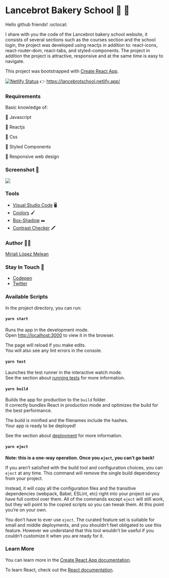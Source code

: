 # Lancebrot Bakery School :baguette_bread: :open_file_folder:

Hello github friends! :octocat:

I share with you the code of the Lancebrot bakery school website, it consists of several sections such as the courses section and the school login, the project was developed using reactjs in addition to: react-icons, react-router-dom, react-tabs, and styled-components. The project in addition the project is attractive, responsive and at the same time is easy to navigate.

This project was bootstrapped with [Create React App](https://github.com/facebook/create-react-app).

[![Netlify Status](https://api.netlify.com/api/v1/badges/e9b29011-bc18-4159-9804-0730aa5d1cb8/deploy-status)](https://app.netlify.com/sites/lancebrotschool/deploys) :point_right: https://lancebrotschool.netlify.app/

### Requirements
Basic knowledge of:

:star2: Javascript

:star2: Reactjs

:star2: Css

:star2: Styled Components

:star2: Responsive web design


### Screenshot :camera_flash:
![](https://instagram.fccs3-1.fna.fbcdn.net/v/t51.2885-15/fr/e15/s1080x1080/141139378_2522808638019618_1208872845827731913_n.jpg?_nc_ht=instagram.fccs3-1.fna.fbcdn.net&_nc_cat=106&_nc_ohc=FI4FGHr3L90AX_yEtkx&tp=1&oh=1a39c19fcd46a1798dc5576f544d1420&oe=603330F0&ig_cache_key=MjQ5MDYwODExODc4NzQyNTg4Ng%3D%3D.2)

### Tools
- [Visual Studio Code](https://code.visualstudio.com/) :desktop_computer:
- [Coolors](https://coolors.co/) :paintbrush:
- [Box-Shadow](https://codepen.io/sdthornton/pen/wBZdXq) :black_nib:
- [Contrast Checker](https://webaim.org/resources/contrastchecker/) :crayon:

### Author :woman_technologist:
[Miriali López Melean](https://github.com/Miriali) 

### Stay In Touch :purple_heart:
- [Codepen](https://codepen.io/your-work/) 
- [Twitter](https://twitter.com/miricailopez)


### Available Scripts 

In the project directory, you can run:

#### `yarn start`

Runs the app in the development mode.\
Open [http://localhost:3000](http://localhost:3000) to view it in the browser.

The page will reload if you make edits.\
You will also see any lint errors in the console.

#### `yarn test`

Launches the test runner in the interactive watch mode.\
See the section about [running tests](https://facebook.github.io/create-react-app/docs/running-tests) for more information.

#### `yarn build`

Builds the app for production to the `build` folder.\
It correctly bundles React in production mode and optimizes the build for the best performance.

The build is minified and the filenames include the hashes.\
Your app is ready to be deployed!

See the section about [deployment](https://facebook.github.io/create-react-app/docs/deployment) for more information.

#### `yarn eject`

**Note: this is a one-way operation. Once you `eject`, you can’t go back!**

If you aren’t satisfied with the build tool and configuration choices, you can `eject` at any time. This command will remove the single build dependency from your project.

Instead, it will copy all the configuration files and the transitive dependencies (webpack, Babel, ESLint, etc) right into your project so you have full control over them. All of the commands except `eject` will still work, but they will point to the copied scripts so you can tweak them. At this point you’re on your own.

You don’t have to ever use `eject`. The curated feature set is suitable for small and middle deployments, and you shouldn’t feel obligated to use this feature. However we understand that this tool wouldn’t be useful if you couldn’t customize it when you are ready for it.

### Learn More

You can learn more in the [Create React App documentation](https://facebook.github.io/create-react-app/docs/getting-started).

To learn React, check out the [React documentation](https://reactjs.org/).

